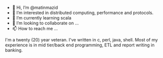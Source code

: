 - 👋 Hi, I’m @matinmazid
- 👀 I’m interested in distributed computing, performance and protocols.
- 🌱 I’m currently learning scala
- 💞️ I’m looking to collaborate on ...
- 📫 How to reach me ...

I'm a twenty (20) year veteran. I've written in c, perl, java, shell. Most of my experience is in mid tier/back end programming, ETL and report writing in banking. 

<!---
matinmazid/matinmazid is a ✨ special ✨ repository because its `README.md` (this file) appears on your GitHub profile.
You can click the Preview link to take a look at your changes.
--->
